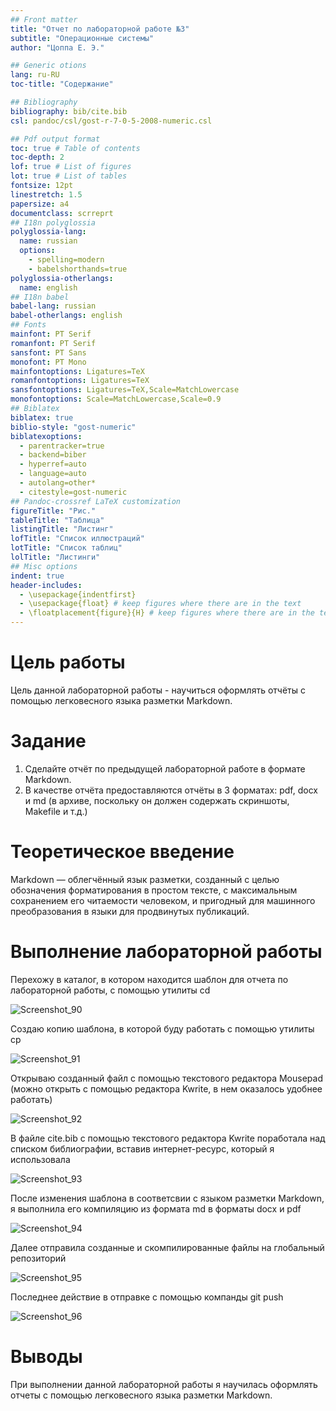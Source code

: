 ```yaml
---
## Front matter
title: "Отчет по лабораторной работе №3"
subtitle: "Операционные системы"
author: "Цоппа Е. Э."

## Generic otions
lang: ru-RU
toc-title: "Содержание"

## Bibliography
bibliography: bib/cite.bib
csl: pandoc/csl/gost-r-7-0-5-2008-numeric.csl

## Pdf output format
toc: true # Table of contents
toc-depth: 2
lof: true # List of figures
lot: true # List of tables
fontsize: 12pt
linestretch: 1.5
papersize: a4
documentclass: scrreprt
## I18n polyglossia
polyglossia-lang:
  name: russian
  options:
	- spelling=modern
	- babelshorthands=true
polyglossia-otherlangs:
  name: english
## I18n babel
babel-lang: russian
babel-otherlangs: english
## Fonts
mainfont: PT Serif
romanfont: PT Serif
sansfont: PT Sans
monofont: PT Mono
mainfontoptions: Ligatures=TeX
romanfontoptions: Ligatures=TeX
sansfontoptions: Ligatures=TeX,Scale=MatchLowercase
monofontoptions: Scale=MatchLowercase,Scale=0.9
## Biblatex
biblatex: true
biblio-style: "gost-numeric"
biblatexoptions:
  - parentracker=true
  - backend=biber
  - hyperref=auto
  - language=auto
  - autolang=other*
  - citestyle=gost-numeric
## Pandoc-crossref LaTeX customization
figureTitle: "Рис."
tableTitle: "Таблица"
listingTitle: "Листинг"
lofTitle: "Список иллюстраций"
lotTitle: "Список таблиц"
lolTitle: "Листинги"
## Misc options
indent: true
header-includes:
  - \usepackage{indentfirst}
  - \usepackage{float} # keep figures where there are in the text
  - \floatplacement{figure}{H} # keep figures where there are in the text
---
```


# Цель работы

Цель данной лабораторной работы - научиться оформлять отчёты с помощью легковесного языка разметки Markdown.

# Задание

1. Сделайте отчёт по предыдущей лабораторной работе в формате Markdown.
2. В качестве отчёта предоставляются отчёты в 3 форматах: pdf, docx и md (в архиве,
поскольку он должен содержать скриншоты, Makefile и т.д.)

# Теоретическое введение

Markdown — облегчённый язык разметки, созданный с целью обозначения форматирования в простом тексте, с максимальным сохранением его читаемости человеком, и пригодный для машинного преобразования в языки для продвинутых публикаций.

# Выполнение лабораторной работы

Перехожу в каталог, в котором находится шаблон для отчета по лабораторной работы, с помощью утилиты cd 

![Screenshot_90](https://github.com/evatsoppa/study_2023-2024_arh-pc/assets/145338773/6fd7de5f-dd65-41e2-b2b3-f7d6c14aae77)

Создаю копию шаблона, в которой буду работать с помощью утилиты cp 

![Screenshot_91](https://github.com/evatsoppa/study_2023-2024_arh-pc/assets/145338773/18af38b3-f06a-4780-99c5-cb0780ad4317)

Открываю созданный файл с помощью текстового редактора Mousepad (можно открыть с помощью редактора Kwrite, в нем оказалось удобнее работать) 

![Screenshot_92](https://github.com/evatsoppa/study_2023-2024_arh-pc/assets/145338773/a9d01d66-e9db-49ea-bbae-0d0691a331c3)

В файле cite.bib с помощью текстового редактора Kwrite поработала над списком библиографии, вставив интернет-ресурс, который я использовала 

![Screenshot_93](https://github.com/evatsoppa/study_2023-2024_arh-pc/assets/145338773/a5e7c67e-f974-4c92-8057-31537e981d11)

После изменения шаблона в соответсвии с языком разметки Markdown, я выполнила его компиляцию из формата md в форматы docx и pdf 

![Screenshot_94](https://github.com/evatsoppa/study_2023-2024_arh-pc/assets/145338773/50745ba0-006b-4e1f-9bb7-13c2d9a24ad7)

Далее отправила созданные и скомпилированные файлы на глобальный репозиторий 

![Screenshot_95](https://github.com/evatsoppa/study_2023-2024_arh-pc/assets/145338773/806f83c3-947f-4135-b6cf-fc75c3c10c4e)

Последнее действие в отправке с помощью компанды git push 

![Screenshot_96](https://github.com/evatsoppa/study_2023-2024_arh-pc/assets/145338773/288d2da8-83d3-4664-83a6-49c43024687a)

# Выводы

При выполнении данной лабораторной работы я научилась оформлять отчеты с помощью легковесного языка разметки Markdown.
